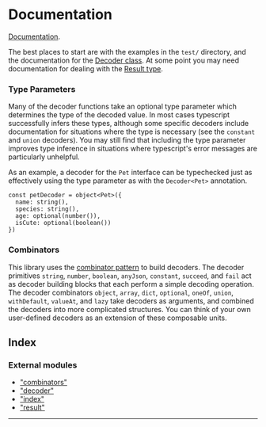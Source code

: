 
Documentation
=============

[Documentation](https://github.com/mojotech/json-type-validation/tree/master/docs).

The best places to start are with the examples in the `test/` directory, and the documentation for the [Decoder class](https://github.com/mojotech/json-type-validation/blob/master/docs/classes/_decoder_.decoder.md). At some point you may need documentation for dealing with the [Result type](https://github.com/mojotech/json-type-validation/blob/master/docs/modules/_result_.md).

### Type Parameters

Many of the decoder functions take an optional type parameter which determines the type of the decoded value. In most cases typescript successfully infers these types, although some specific decoders include documentation for situations where the type is necessary (see the `constant` and `union` decoders). You may still find that including the type parameter improves type inference in situations where typescript's error messages are particularly unhelpful.

As an example, a decoder for the `Pet` interface can be typechecked just as effectively using the type parameter as with the `Decoder<Pet>` annotation.

```
const petDecoder = object<Pet>({
  name: string(),
  species: string(),
  age: optional(number()),
  isCute: optional(boolean())
})
```

### Combinators

This library uses the [combinator pattern](https://wiki.haskell.org/Combinator_pattern) to build decoders. The decoder primitives `string`, `number`, `boolean`, `anyJson`, `constant`, `succeed`, and `fail` act as decoder building blocks that each perform a simple decoding operation. The decoder combinators `object`, `array`, `dict`, `optional`, `oneOf`, `union`, `withDefault`, `valueAt`, and `lazy` take decoders as arguments, and combined the decoders into more complicated structures. You can think of your own user-defined decoders as an extension of these composable units.

## Index

### External modules

* ["combinators"](modules/_combinators_.md)
* ["decoder"](modules/_decoder_.md)
* ["index"](modules/_index_.md)
* ["result"](modules/_result_.md)

---

